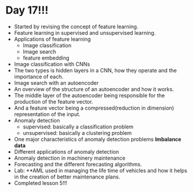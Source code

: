 # Day 17!!!

* Started by revising the concept of feature learning.
* Feature learning in supervised and unsupervised learning.
* Applications of feature learning
  * Image classification
  * Image search
  * feature embedding
* Image classification with CNNs
* The two types is hidden layers in a CNN, how they operate and the importance of each.
* Image search with an autoencoder
* An overview of the structure of an autoencoder and how it works.
* The middle layer of the autoencoder being responsible for the production of the feature vector.
* And a feature vector being a compressed(reduction in dimension) representation of the input.
* Anomaly detection
  * supervised: basically a classification problem
  * unsupervised: basically a clustering problem
* One major characteristics of anomaly detection problems **Imbalance data**
* Different applications of anomaly detection
* Anomaly detection in machinery maintenance
* Forecasting and the different forecasting algorithms.
* Lab: **AML used in managing the life time of vehicles and how it helps in the creation of better maintenance plans.
* Completed lesson 5!!!
